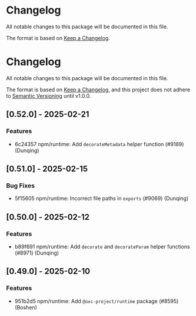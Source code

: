 # Changelog

All notable changes to this package will be documented in this file.

The format is based on [Keep a Changelog](https://keepachangelog.com/en/1.0.0).













# Changelog

All notable changes to this package will be documented in this file.

The format is based on [Keep a Changelog](https://keepachangelog.com/en/1.0.0/), and this project does not adhere to [Semantic Versioning](https://semver.org/spec/v2.0.0.html) until v1.0.0.

## [0.52.0] - 2025-02-21

### Features

- 6c24357 npm/runtime: Add `decorateMetadata` helper function (#9189) (Dunqing)

## [0.51.0] - 2025-02-15

### Bug Fixes

- 5f15605 npm/runtime: Incorrect file paths in `exports` (#9069) (Dunqing)

## [0.50.0] - 2025-02-12

### Features

- b89f691 npm/runtime: Add `decorate` and `decorateParam` helper functions (#8971) (Dunqing)

## [0.49.0] - 2025-02-10

### Features

- 951b2d5 npm/runtime: Add `@oxc-project/runtime` package (#8595) (Boshen)

